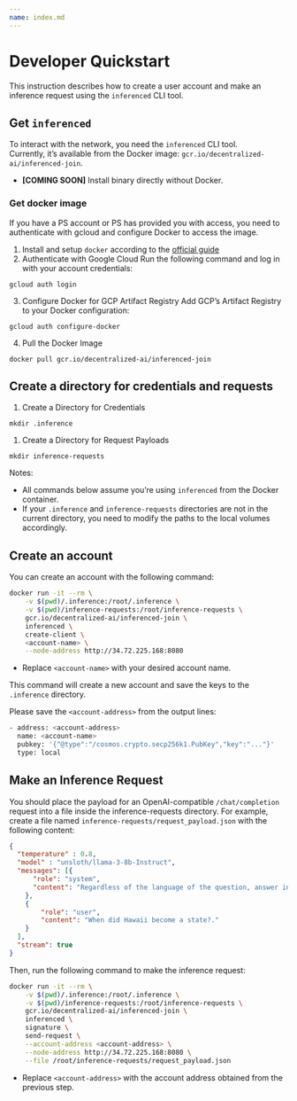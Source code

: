 ```yaml
---
name: index.md
---
```


# Developer Quickstart

This instruction describes how to create a user account and make an inference request using the `inferenced` CLI tool.

## Get `inferenced`

To interact with the network, you need the `inferenced` CLI tool.  
Currently, it’s available from the Docker image: `gcr.io/decentralized-ai/inferenced-join`.


*  **[COMING SOON]** Install binary directly without Docker.

### Get docker image

If you have a PS account or PS has provided you with access, you need to authenticate with gcloud and configure Docker to access the image.

1. Install and setup `docker` according to the [official guide](https://docs.docker.com/get-docker/)
2. Authenticate with Google Cloud
Run the following command and log in with your account credentials:
```
gcloud auth login
```

3. Configure Docker for GCP Artifact Registry 
Add GCP’s Artifact Registry to your Docker configuration:
```
gcloud auth configure-docker
```

4.	Pull the Docker Image
```
docker pull gcr.io/decentralized-ai/inferenced-join
```

## Create a directory for credentials and requests
1. Create a Directory for Credentials
```
mkdir .inference
```

1. Create a Directory for Request Payloads
```
mkdir inference-requests
```

Notes: 

- All commands below assume you’re using `inferenced` from the Docker container.
- If your `.inference` and `inference-requests` directories are not in the current directory, you need to modify the paths to the local volumes accordingly.


## Create an account

You can create an account with the following command:
```bash
docker run -it --rm \
    -v $(pwd)/.inference:/root/.inference \
    -v $(pwd)/inference-requests:/root/inference-requests \
    gcr.io/decentralized-ai/inferenced-join \
    inferenced \
    create-client \
    <account-name> \
    --node-address http://34.72.225.168:8080
```

- Replace `<account-name>` with your desired account name.

This command will create a new account and save the keys to the `.inference` directory.

Please save the `<account-address>` from the output lines:

```bash
- address: <account-address>
  name: <account-name>
  pubkey: '{"@type":"/cosmos.crypto.secp256k1.PubKey","key":"..."}'
  type: local
```

## Make an Inference Request

You should place the payload for an OpenAI-compatible `/chat/completion` request into a file inside the inference-requests directory. For example, create a file named `inference-requests/request_payload.json` with the following content:

```json
{
  "temperature" : 0.8,
  "model" : "unsloth/llama-3-8b-Instruct",
  "messages": [{
      "role": "system",
      "content": "Regardless of the language of the question, answer in english"
    },
    {
        "role": "user",
        "content": "When did Hawaii become a state?."
    }
  ],
  "stream": true
}
```


Then, run the following command to make the inference request:

```bash
docker run -it --rm \
    -v $(pwd)/.inference:/root/.inference \
    -v $(pwd)/inference-requests:/root/inference-requests \
    gcr.io/decentralized-ai/inferenced-join \
    inferenced \
    signature \
    send-request \
    --account-address <account-address> \
    --node-address http://34.72.225.168:8080 \
    --file /root/inference-requests/request_payload.json
```

- Replace `<account-address>` with the account address obtained from the previous step.
